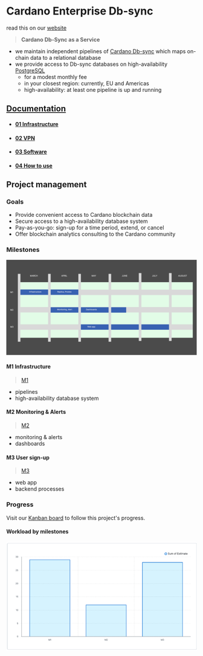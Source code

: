 # Cardano Enterprise Db-sync

read this on our [website](https://blockchain-data-analytics.github.io/Cardano_Enterprise/)

> **Cardano Db-Sync as a Service**

* we maintain independent pipelines of [Cardano Db-sync](https://github.com/IntersectMBO/cardano-db-sync) which maps on-chain data to a relational database
* we provide access to Db-sync databases on high-availability [PostgreSQL](https://www.postgresql.org/)
  - for a modest monthly fee
  - in your closest region: currently, EU and Americas
  - high-availability: at least one pipeline is up and running

## [Documentation](./doc/README.md)

- #### [01 Infrastructure](./doc/01_Infrastructure.md)
- #### [02 VPN](./doc/02_VPN.md)
- #### [03 Software](./doc/03_Software.md)
- #### [04 How to use](./doc/04_How_to_use.md)


## Project management

### Goals
- Provide convenient access to Cardano blockchain data
- Secure access to a high-availability database system
- Pay-as-you-go: sign-up for a time period, extend, or cancel
- Offer blockchain analytics consulting to the Cardano community

### Milestones

![planned milestones](doc/img/BCA_CE_Milestones.png)

#### M1 Infrastructure
> [M1](https://github.com/Blockchain-Data-Analytics/Cardano_Enterprise/milestone/1)
* pipelines
* high-availability database system

#### M2 Monitoring & Alerts
> [M2](https://github.com/Blockchain-Data-Analytics/Cardano_Enterprise/milestone/2)
* monitoring & alerts
* dashboards

#### M3 User sign-up
> [M3](https://github.com/Blockchain-Data-Analytics/Cardano_Enterprise/milestone/3)
* web app
* backend processes

### Progress

Visit our [Kanban board](https://github.com/orgs/Blockchain-Data-Analytics/projects/1) to follow this project's progress.

#### Workload by milestones
[![Workload](doc/img/milestones.png)](https://github.com/orgs/Blockchain-Data-Analytics/projects/1/insights/2)
